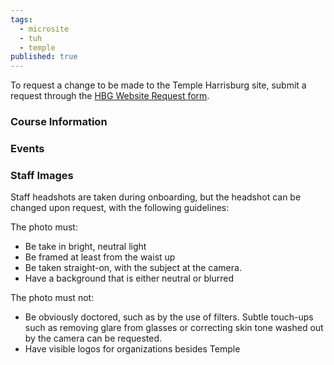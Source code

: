 ```yaml
---
tags:
  - microsite
  - tuh
  - temple
published: true
---
```

To request a change to be made to the Temple Harrisburg site, submit a request through the [HBG Website Request form](https://forms.office.com/Pages/ResponsePage.aspx?id=74FucSK1c0SOMRC9Asz25YQCwUylszVFt_4oEetpIpZUOFdVWFhKRFgyOU5ZQ0tSV0xHMktSRTVXTy4u).

### Course Information

### Events

### Staff Images

Staff headshots are taken during onboarding, but the headshot can be changed upon request, with the following guidelines:

The photo must:

- Be take in bright, neutral light
- Be framed at least from the waist up
- Be taken straight-on, with the subject at the camera.
- Have a background that is either neutral or blurred

The photo must not:

- Be obviously doctored, such as by the use of filters. Subtle touch-ups such as removing glare from glasses or correcting skin tone washed out by the camera can be requested.
- Have visible logos for organizations besides Temple